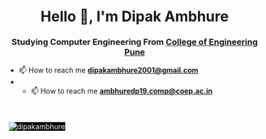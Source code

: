 <h1 align="center">Hello 👋, I'm Dipak Ambhure</h1>
<h3 align="center">Studying Computer Engineering From <a href="https://www.coep.org.in" >College of Engineering Pune</a></h3>

- 📫 How to reach me **dipakambhure2001@gmail.com**
- - 📫 How to reach me **ambhuredp19.comp@coep.ac.in**


<br>

<p>&nbsp;<img align="center" src="https://github-readme-stats.vercel.app/api?username=dipakambhure&show_icons=true&locale=en" style="background-color:black; color:white" alt="dipakambhure" /></p>

